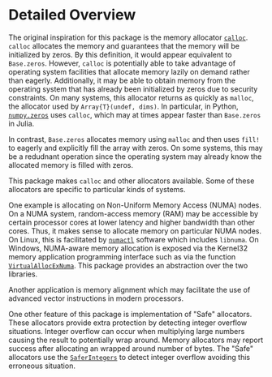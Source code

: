 # Detailed Overview

The original inspiration for this package is the memory allocator [`calloc`](https://en.cppreference.com/w/c/memory/calloc).
`calloc` allocates the memory and guarantees that the memory will be initialized by zeros. By this definition, it would appear
equivalent to `Base.zeros`. However, `calloc` is potentially able to take advantage of operating system facilities that allocate
memory lazily on demand rather than eagerly. Additionally, it may be able to obtain memory from the operating system that has
already been initialized by zeros due to security constraints. On many systems, this allocator returns as quickly as `malloc`,
the allocator used by `Array{T}(undef, dims)`. In particular, in Python, [`numpy.zeros`](https://github.com/juliantaylor/numpy/commit/d271d977bdfb977959db1ff26956666f3836b56b) uses `calloc`, which may at times appear faster than `Base.zeros` in Julia.

In contrast, `Base.zeros` allocates memory using `malloc` and then uses `fill!` to eagerly and explicitly fill the array with zeros.
On some systems, this may be a redudnant operation since the operating system may already know the allocated memory is filled with zeros.

This package makes `calloc` and other allocators available. Some of these allocators are specific to particular kinds of systems.

One example is allocating on Non-Uniform Memory Access (NUMA) nodes. On a NUMA system, random-access memory (RAM) may be accessible
by certain processor cores at lower latency and higher bandwidth than other cores. Thus, it makes sense to allocate memory on particular
NUMA nodes. On Linux, this is facilitated by [`numactl`](https://github.com/numactl/numactl) software which includes `libnuma`.
On Windows, NUMA-aware memory allocation is exposed via the Kernel32 memory application programming interface such as via the function
[`VirtualAllocExNuma`](https://docs.microsoft.com/en-us/windows/win32/api/memoryapi/nf-memoryapi-virtualallocexnuma`). This package
provides an abstraction over the two libraries.

Another application is memory alignment which may facilitate the use of advanced vector instructions in modern processors.

One other feature of this package is implementation of "Safe" allocators. These allocators provide extra protection by detecting
integer overflow situations. Integer overflow can occur when multiplying large numbers causing the result to potentially wrap around.
Memory allocators may report success after allocating an wrapped around number of bytes. The "Safe" allocators use the
[`SaferIntegers`](https://github.com/JeffreySarnoff/SaferIntegers.jl) to detect integer overflow avoiding this erroneous situation.
